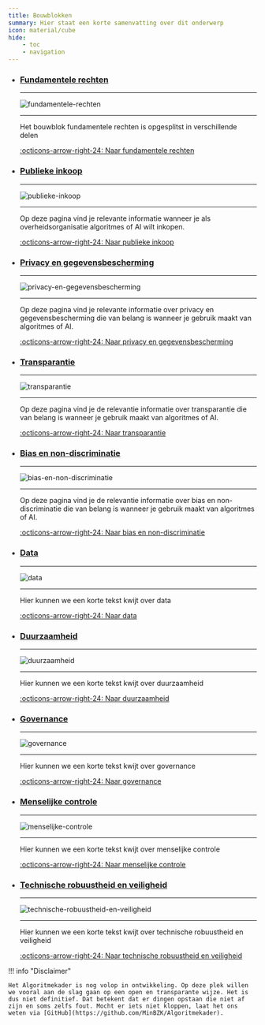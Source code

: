 ```yaml
---
title: Bouwblokken
summary: Hier staat een korte samenvatting over dit onderwerp
icon: material/cube
hide:
    - toc
    - navigation
---
```


<div class="grid cards" markdown>

-   ### [Fundamentele rechten](../bouwblokken/fundamentele-rechten/index.md)

    ---

    ![fundamentele-rechten](../afbeeldingen/iconen/fundamentele-rechten.png)
    
    ---

    Het bouwblok fundamentele rechten is opgesplitst in verschillende delen

    [:octicons-arrow-right-24: Naar fundamentele rechten](../bouwblokken/fundamentele-rechten/index.md)

-   ### [Publieke inkoop](../bouwblokken/publieke-inkoop/index.md)
    
    ---
  
    ![publieke-inkoop](../afbeeldingen/iconen/inkoop.png)
    
    ---

    Op deze pagina vind je relevante informatie wanneer je als overheidsorganisatie algoritmes of AI wilt inkopen. 

    [:octicons-arrow-right-24: Naar publieke inkoop](../bouwblokken/publieke-inkoop/index.md)

-   ### [Privacy en gegevensbescherming](../bouwblokken/privacy-en-gegevensbescherming/index.md)

    ---

    ![privacy-en-gegevensbescherming](../afbeeldingen/iconen/privacy-en-gegevensbescherming.png)
    
    ---

    Op deze pagina vind je relevante informatie over privacy en gegevensbescherming die van belang is wanneer je gebruik maakt van algoritmes of AI. 

    [:octicons-arrow-right-24: Naar privacy en gegevensbescherming](../bouwblokken/privacy-en-gegevensbescherming/index.md)

-   ### [Transparantie](../bouwblokken/transparantie/index.md)
    
    ---

    ![transparantie](../afbeeldingen/iconen/transparantie.png)

    ---

    Op deze pagina vind je de relevantie informatie over transparantie die van belang is wanneer je gebruik maakt van algoritmes of AI.

    [:octicons-arrow-right-24: Naar transparantie](../bouwblokken/transparantie/index.md)

-   ### [Bias en non-discriminatie](../bouwblokken/bias-en-non-discriminatie/index.md)
    
    ---

    ![bias-en-non-discriminatie](../afbeeldingen/iconen/bias-en-non-discriminatie.png)

    ---

    Op deze pagina vind je de relevantie informatie over bias en non-discriminatie die van belang is wanneer je gebruik maakt van algoritmes of AI.

    [:octicons-arrow-right-24: Naar bias en non-discriminatie](../bouwblokken/bias-en-non-discriminatie/index.md)

-   ### [Data](../bouwblokken/data/index.md)
    
    ---

    ![data](../afbeeldingen/iconen/data.png)

    ---

    Hier kunnen we een korte tekst kwijt over data

    [:octicons-arrow-right-24: Naar data](../bouwblokken/data/index.md)

-   ### [Duurzaamheid](../bouwblokken/duurzaamheid/index.md)
    
    ---

    ![duurzaamheid](../afbeeldingen/iconen/duurzaamheid.png)

    ---

    Hier kunnen we een korte tekst kwijt over duurzaamheid

    [:octicons-arrow-right-24: Naar duurzaamheid](../bouwblokken/duurzaamheid/index.md)

-   ### [Governance](../bouwblokken/governance/index.md)
    
    ---

    ![governance](../afbeeldingen/iconen/governance.png)

    ---

    Hier kunnen we een korte tekst kwijt over governance

    [:octicons-arrow-right-24: Naar governance](../bouwblokken/governance/index.md)

-   ### [Menselijke controle](../bouwblokken/menselijke-controle/index.md)
    
    ---

    ![menselijke-controle](../afbeeldingen/iconen/menselijke-controle.png)

    ---

    Hier kunnen we een korte tekst kwijt over menselijke controle

    [:octicons-arrow-right-24: Naar menselijke controle](../bouwblokken/menselijke-controle/index.md)

-   ### [Technische robuustheid en veiligheid](../bouwblokken/technische-robuustheid-en-veiligheid/index.md)
    
    ---

    ![technische-robuustheid-en-veiligheid](../afbeeldingen/iconen/technische-robuustheid-en-veiligheid.png)

    ---

    Hier kunnen we een korte tekst kwijt over technische robuustheid en veiligheid

    [:octicons-arrow-right-24: Naar technische robuustheid en veiligheid](../bouwblokken/technische-robuustheid-en-veiligheid/index.md)

</div>


!!! info "Disclaimer"

    Het Algoritmekader is nog volop in ontwikkeling. Op deze plek willen we vooral aan de slag gaan op een open en transparante wijze. Het is dus niet definitief. Dat betekent dat er dingen opstaan die niet af zijn en soms zelfs fout. Mocht er iets niet kloppen, laat het ons weten via [GitHub](https://github.com/MinBZK/Algoritmekader).

